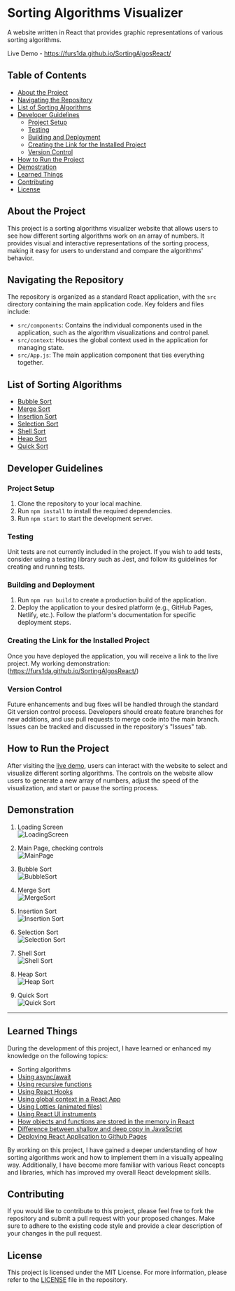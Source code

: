 # Sorting Algorithms Visualizer
A website written in React that provides graphic representations of various sorting algorithms.

Live Demo - https://furs1da.github.io/SortingAlgosReact/

## Table of Contents
- [About the Project](#about-the-project)
- [Navigating the Repository](#navigating-the-repository)
- [List of Sorting Algorithms](#list-of-sorting-algorithms)
- [Developer Guidelines](#developer-guidelines)
  - [Project Setup](#project-setup)
  - [Testing](#testing)
  - [Building and Deployment](#building-and-deployment)
  - [Creating the Link for the Installed Project](#creating-the-link-for-the-installed-project)
  - [Version Control](#version-control)
- [How to Run the Project](#how-to-run-the-project)
- [Demostration](#demonstration)
- [Learned Things](#learned-things)
- [Contributing](#contributing)
- [License](#license)

## About the Project
This project is a sorting algorithms visualizer website that allows users to see how different sorting algorithms work on an array of numbers. It provides visual and interactive representations of the sorting process, making it easy for users to understand and compare the algorithms' behavior.

## Navigating the Repository
The repository is organized as a standard React application, with the `src` directory containing the main application code. Key folders and files include:

- `src/components`: Contains the individual components used in the application, such as the algorithm visualizations and control panel.
- `src/context`: Houses the global context used in the application for managing state.
- `src/App.js`: The main application component that ties everything together.

## List of Sorting Algorithms
- [Bubble Sort](#bubble-sort)
- [Merge Sort](#merge-sort)
- [Insertion Sort](#insertion-sort)
- [Selection Sort](#selection-sort)
- [Shell Sort](#shell-sort)
- [Heap Sort](#heap-sort)
- [Quick Sort](#quick-sort)

## Developer Guidelines
### Project Setup
1. Clone the repository to your local machine.
2. Run `npm install` to install the required dependencies.
3. Run `npm start` to start the development server.

### Testing
Unit tests are not currently included in the project. If you wish to add tests, consider using a testing library such as Jest, and follow its guidelines for creating and running tests.

### Building and Deployment
1. Run `npm run build` to create a production build of the application.
2. Deploy the application to your desired platform (e.g., GitHub Pages, Netlify, etc.). Follow the platform's documentation for specific deployment steps.

### Creating the Link for the Installed Project
Once you have deployed the application, you will receive a link to the live project. My working demonstration: (https://furs1da.github.io/SortingAlgosReact/)

### Version Control
Future enhancements and bug fixes will be handled through the standard Git version control process. Developers should create feature branches for new additions, and use pull requests to merge code into the main branch. Issues can be tracked and discussed in the repository's "Issues" tab.

## How to Run the Project
After visiting the [live demo](https://furs1da.github.io/SortingAlgosReact/), users can interact with the website to select and visualize different sorting algorithms. The controls on the website allow users to generate a new array of numbers, adjust the speed of the visualization, and start or pause the sorting process.


## Demonstration

 1. <a>Loading Screen</a> <br />
![LoadingScreen](https://user-images.githubusercontent.com/45331164/179131427-3d75ae7a-d70c-4f0a-98cd-5c7b37bf9c57.gif)


 2. <a>Main Page, checking controls<a/> <br />
![MainPage](https://user-images.githubusercontent.com/45331164/179132183-62f5b0b7-62b3-48aa-abfd-8f78d3957481.gif)

 3. <a id="bubble-sort">Bubble Sort</a> <br />
![BubbleSort](https://user-images.githubusercontent.com/45331164/179133199-86daddd6-3482-4da5-9316-06914c16839f.gif)

 4. <a id="merge-sort">Merge Sort</a> <br />
![MergeSort](https://user-images.githubusercontent.com/45331164/179134453-eac6c885-b925-45fc-8111-a3939d07ec3e.gif)

 5. <a id="insertion-sort">Insertion Sort</a> <br />
![Insertion Sort](https://user-images.githubusercontent.com/45331164/179135971-de775cc7-605d-4fca-b539-7f44924fda92.gif)

 6. <a id="selection-sort">Selection Sort</a> <br />
![Selection Sort](https://user-images.githubusercontent.com/45331164/179142129-9d295e4b-d124-41a7-a816-5c1f70de3a08.gif)


 7. <a id="shell-sort">Shell Sort</a> <br />
![Shell Sort](https://user-images.githubusercontent.com/45331164/179142138-9753cac5-4b8b-409a-8756-de2ad877778a.gif)


 8. <a id="heap-sort">Heap Sort</a> <br />
![Heap Sort](https://user-images.githubusercontent.com/45331164/179142147-7fb4524c-816b-44e6-bbf4-8bd2c5dd5598.gif)


 9. <a id="quick-sort">Quick Sort</a> <br />
![Quick Sort](https://user-images.githubusercontent.com/45331164/179142167-fbbcd8ba-30c3-43dc-a06b-9f621e350127.gif)


<hr/>

## Learned Things
During the development of this project, I have learned or enhanced my knowledge on the following topics:

- Sorting algorithms
- [Using async/await](#using-async-await)
- [Using recursive functions](#using-recursive-functions)
- [Using React Hooks](#using-react-hooks)
- [Using global context in a React App](#using-global-context-in-a-react-app)
- [Using Lotties (animated files)](#using-lotties-animated-files)
- [Using React UI instruments](#using-react-ui-instruments)
- [How objects and functions are stored in the memory in React](#how-objects-and-functions-are-stored-in-the-memory-in-react)
- [Difference between shallow and deep copy in JavaScript](#difference-between-shallow-and-deep-copy-in-javascript)
- [Deploying React Application to Github Pages](#deploying-react-application-to-github-pages)

By working on this project, I have gained a deeper understanding of how sorting algorithms work and how to implement them in a visually appealing way. Additionally, I have become more familiar with various React concepts and libraries, which has improved my overall React development skills.

## Contributing
If you would like to contribute to this project, please feel free to fork the repository and submit a pull request with your proposed changes. Make sure to adhere to the existing code style and provide a clear description of your changes in the pull request.

## License
This project is licensed under the MIT License. For more information, please refer to the [LICENSE](LICENSE) file in the repository.


